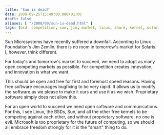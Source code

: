 ```yaml
---
title: 'Sun is dead?'
date: 2008-09-25T15:49:00.000+01:00
draft: false
aliases: [ "/2008/09/sun-is-dead.html" ]
tags: [bsd. competition, sun, jim, market, linux, share, kernel, solaris, unix, zemlin]
---
```


Sun Microsystems have recently suffered a downfall. According to Linux Foundation's Jim Zemlin, there is no room in tomorrow's market for Solaris. I, however, think different.  
  
For today's and tomorrow's market to succeed, we need to adopt as many open competing markets as possible. For competition creates innovation, and innovation is what we want.  
  
This should be open and free for first and foremost speed reasons. Having free software encourages bugfixing to be very rapid. It allows us to modify the software as we please to make it ours and use it as we wish. Proprietary software simply does not allow this.  
  
For an open world to succeed we need open software and communications. For this, I see Linux, the BSDs, Sun, and all the other free kernels to be competing against each other, and without proprietary software, no one is evil. Microsoft is too proprietary for the future of computing, so we should all embrace freedom strongly for it is the "smart" thing to do.